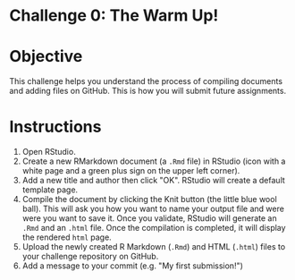# Challenge 0: The Warm Up!

# Objective
This challenge helps you understand the process of compiling documents and adding files on GitHub. This is how you will submit future assignments.

# Instructions
1. Open RStudio.
2. Create a new RMarkdown document (a `.Rmd` file) in RStudio (icon with a white page and a green plus sign on the upper left corner).
3. Add a new title and author then click "OK". RStudio will create a default template page.
4. Compile the document by clicking the Knit button (the little blue wool ball). This will ask you how you want to name your output file and were were you want to save it. Once you validate, RStudio will generate an `.Rmd` and an `.html` file. Once the compilation is completed, it will display the rendered `html` page.
5. Upload the newly created R Markdown (`.Rmd`) and HTML (`.html`) files to your challenge repository on GitHub.
6. Add a message to your commit (e.g. "My first submission!")

